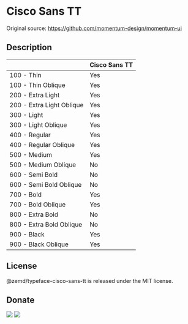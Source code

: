 # Cisco Sans TT

Original source: https://github.com/momentum-design/momentum-ui

## Description

|                             | Cisco Sans TT |
|-----------------------------|---------------|
| 100 - Thin                  | Yes           |
| 100 - Thin Oblique          | Yes           |
| 200 - Extra Light           | Yes           |
| 200 - Extra Light Oblique   | Yes           |
| 300 - Light                 | Yes           |
| 300 - Light Oblique         | Yes           |
| 400 - Regular               | Yes           |
| 400 - Regular Oblique       | Yes           |
| 500 - Medium                | Yes           |
| 500 - Medium Oblique        | No            |
| 600 - Semi Bold             | No            |
| 600 - Semi Bold Oblique     | No            |
| 700 - Bold                  | Yes           |
| 700 - Bold Oblique          | Yes           |
| 800 - Extra Bold            | No            |
| 800 - Extra Bold Oblique    | No            |
| 900 - Black                 | Yes           |
| 900 - Black Oblique         | Yes           |


## License

@zemd/typeface-cisco-sans-tt is released under the MIT license.

## Donate

[![](https://img.shields.io/badge/patreon-donate-yellow.svg)](https://www.patreon.com/red_rabbit)
[![](https://img.shields.io/static/v1?label=UNITED24&message=support%20Ukraine&color=blue)](https://u24.gov.ua/)
